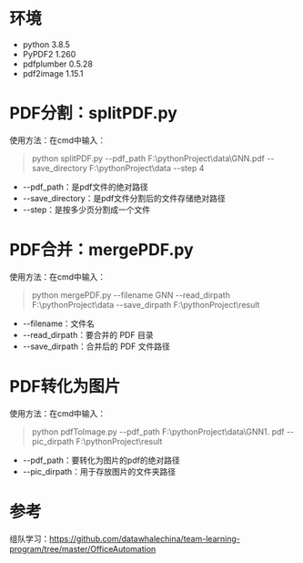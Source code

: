 # 环境

- python 3.8.5
- PyPDF2 1.260
- pdfplumber 0.5.28
- pdf2image 1.15.1

# PDF分割：splitPDF.py

使用方法：在cmd中输入：

> python splitPDF.py --pdf_path F:\pythonProject\data\GNN.pdf --save_directory F:\pythonProject\data --step 4

- --pdf_path：是pdf文件的绝对路径
- --save_directory：是pdf文件分割后的文件存储绝对路径
- --step：是按多少页分割成一个文件



# PDF合并：mergePDF.py

使用方法：在cmd中输入：

> python mergePDF.py --filename GNN --read_dirpath F:\pythonProject\data --save_dirpath F:\pythonProject\result

- --filename：文件名
- --read_dirpath：要合并的 PDF 目录
- --save_dirpath：合并后的 PDF 文件路径



# PDF转化为图片

使用方法：在cmd中输入：

> python pdfToImage.py --pdf_path F:\pythonProject\data\GNN1.
> pdf --pic_dirpath F:\pythonProject\result

- --pdf_path：要转化为图片的pdf的绝对路径
- --pic_dirpath：用于存放图片的文件夹路径

# 参考

组队学习：https://github.com/datawhalechina/team-learning-program/tree/master/OfficeAutomation